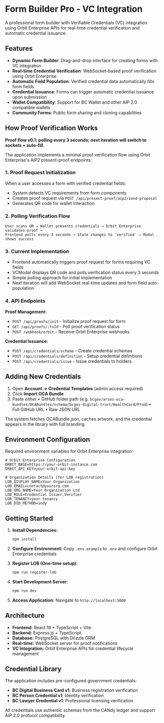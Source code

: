 # Form Builder Pro - VC Integration

A professional form builder with Verifiable Credentials (VC) integration using Orbit Enterprise APIs for real-time credential verification and automatic credential issuance.

## Features

- **Dynamic Form Builder**: Drag-and-drop interface for creating forms with VC integration
- **Real-time Credential Verification**: WebSocket-based proof verification using Orbit Enterprise
- **Automatic Field Population**: Verified credential data automatically fills form fields
- **Credential Issuance**: Forms can trigger automatic credential issuance upon submission
- **Wallet Compatibility**: Support for BC Wallet and other AIP 2.0 compatible wallets
- **Community Forms**: Public form sharing and cloning capabilities

## How Proof Verification Works

**Proof flow v0.1: polling every 3 seconds; next iteration will switch to sockets + auto-fill.**

The application implements a minimal proof verification flow using Orbit Enterprise's AIP2 present-proof endpoints:

### 1. Proof Request Initialization
When a user accesses a form with verified credential fields:
- System detects VC requirements from form components
- Creates proof request via `POST /api/present-proof/aip2/send-proposal`
- Generates QR code for wallet interaction

### 2. Polling Verification Flow
```
User scans QR → Wallet presents credentials → Orbit Enterprise validates proof → 
Frontend polls every 3 seconds → State changes to 'verified' → Modal shows success
```

### 3. Current Implementation
- Frontend automatically triggers proof request for forms requiring VC fields
- VCModal displays QR code and polls verification status every 3 seconds
- Simple polling approach for initial implementation
- Next iteration will add WebSocket real-time updates and form field auto-population

### 4. API Endpoints

**Proof Management:**
- `POST /api/proofs/init` - Initialize proof request for form
- `GET /api/proofs/:txId` - Poll proof verification status
- `POST /webhook/orbit` - Receive Orbit Enterprise webhooks

**Credential Issuance:**
- `POST /api/credentials/schema` - Create credential schemas
- `POST /api/credentials/definition` - Setup credential definitions
- `POST /api/credentials/issue` - Issue credentials to holders

## Adding New Credentials

1. Open **Account → Credential Templates** (admin access required)
2. Click **Import OCA Bundle**
3. Paste *either*
   • GitHub folder path (e.g. `bcgov/aries-oca-bundles/OCABundles/schema/bcgov-digital-trust/HealthCard/Prod`)
   • Full GitHub URL
   • Raw JSON URL

The system fetches OCABundle.json, caches artwork, and the credential appears in the library with full branding.

## Environment Configuration

Required environment variables for Orbit Enterprise integration:

```env
# Orbit Enterprise Configuration
ORBIT_BASE=https://your-orbit-instance.com
ORBIT_API_KEY=your-orbit-api-key

# Organization Details (for LOB registration)
LOB_DISPLAY_NAME=Your Organization
LOB_EMAIL=contact@yourorg.com
LOB_ORG_NAME=Your Organization Ltd
LOB_ROLE=Credential Issuer,Verifier
LOB_TENANCY=your-tenancy
LOB_DID_METHOD=indy
```

## Getting Started

1. **Install Dependencies:**
   ```bash
   npm install
   ```

2. **Configure Environment:**
   Copy `.env.example` to `.env` and configure Orbit Enterprise credentials

3. **Register LOB (One-time setup):**
   ```bash
   npm run register-lob
   ```

4. **Start Development Server:**
   ```bash
   npm run dev
   ```

5. **Access Application:**
   Navigate to `http://localhost:5000`

## Architecture

- **Frontend:** React 18 + TypeScript + Vite
- **Backend:** Express.js + TypeScript
- **Database:** PostgreSQL with Drizzle ORM
- **Real-time:** WebSocket server for proof notifications
- **VC Integration:** Orbit Enterprise APIs for credential lifecycle management

## Credential Library

The application includes pre-configured government credentials:
- **BC Digital Business Card v1**: Business registration verification
- **BC Person Credential v1**: Identity verification
- **BC Lawyer Credential v1**: Professional licensing verification

All credentials use authentic schemas from the CANdy ledger and support AIP 2.0 protocol compatibility.